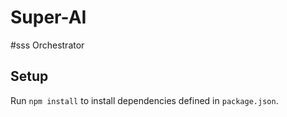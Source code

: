 # Super-AI
#sss
Orchestrator

## Setup
Run `npm install` to install dependencies defined in `package.json`.

